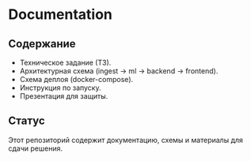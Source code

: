 # Documentation

## Содержание
- Техническое задание (ТЗ).
- Архитектурная схема (ingest → ml → backend → frontend).
- Схема деплоя (docker-compose).
- Инструкция по запуску.
- Презентация для защиты.

## Статус
Этот репозиторий содержит документацию, схемы и материалы для сдачи решения.
